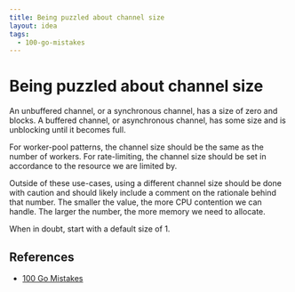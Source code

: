 ```yaml
---
title: Being puzzled about channel size
layout: idea
tags:
  - 100-go-mistakes
---
```


# Being puzzled about channel size

An unbuffered channel, or a synchronous channel, has a size of zero and blocks.
A buffered channel, or asynchronous channel, has some size and is unblocking
until it becomes full.

For worker-pool patterns, the channel size should be the same as the number of
workers. For rate-limiting, the channel size should be set in accordance to the
resource we are limited by.

Outside of these use-cases, using a different channel size should be done with
caution and should likely include a comment on the rationale behind that number.
The smaller the value, the more CPU contention we can handle. The larger the
number, the more memory we need to allocate.

When in doubt, start with a default size of 1.

## References

- [100 Go Mistakes](/reference/100-Go-Mistakes-and-How-to-Avoid-Them)
